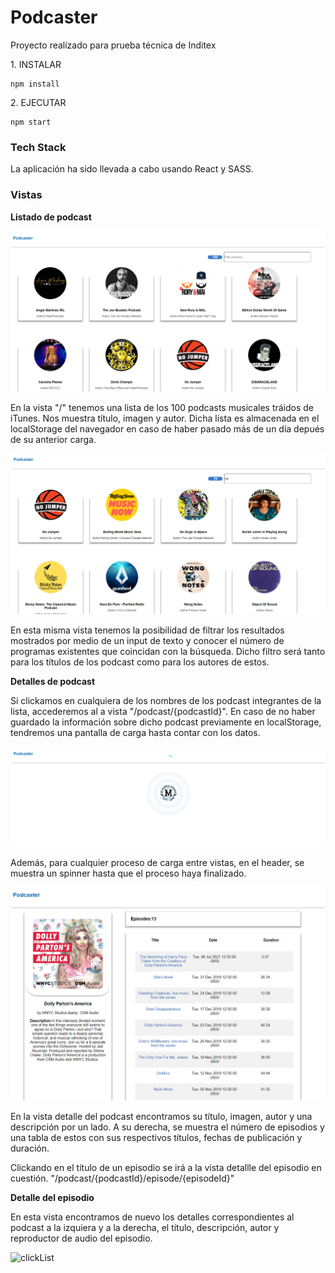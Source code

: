 # Podcaster
Proyecto realizado para prueba técnica de Inditex

<p>1. INSTALAR</p>

```
npm install
```

<p>2. EJECUTAR</p>

```
npm start
```

<h3>Tech Stack</h3>
La aplicación ha sido llevada a cabo usando React y SASS.

<h3>Vistas</h3>
<b>Listado de podcast</b>


![clickList](assets/images/zaraHomeList.PNG)



En la vista "/" tenemos una lista de los 100 podcasts musicales tráidos de iTunes. Nos muestra título, imagen y autor. Dicha lista es almacenada en el localStorage del navegador en caso de haber pasado más de un día depués de su anterior carga.

![clickList](assets/images/zaraHomeFilter.PNG)



En esta misma vista tenemos la posibilidad de filtrar los resultados mostrados por medio de un input de texto y conocer el número de programas existentes que coincidan con la búsqueda. Dicho filtro será tanto para los títulos de los podcast como para los autores de estos.



<b>Detalles de podcast</b>



Si clickamos en cualquiera de los nombres de los podcast integrantes de la lista, accederemos al a vista  "/podcast/{podcastId}". En caso de no haber guardado la información sobre dicho podcast previamente en localStorage, tendremos una pantalla de carga hasta contar con los datos.


![clickList](assets/images/zaraLoadingPodcast.PNG)



Además, para cualquier proceso de carga entre vistas, en el header, se muestra un spinner hasta que el proceso haya finalizado.


![clickList](assets/images/zaraPodcastDetail.PNG)


En la vista detalle del podcast encontramos su título, imagen, autor y una descripción por un lado. A su derecha, se muestra el número de episodios y una tabla de estos con sus respectivos títulos, fechas de publicación y duración.

Clickando en el título de un episodio se irá a la vista detallle del episodio en cuestión. 
"/podcast/{podcastId}/episode/{episodeId}"



<b>Detalle del episodio</b>



En esta vista encontramos de nuevo los detalles correspondientes al podcast a la izquiera y a la derecha, el título, descripción, autor y reproductor de audio del episodio.



![clickList](assets/images/zaraEisodeDetail.PNG)

